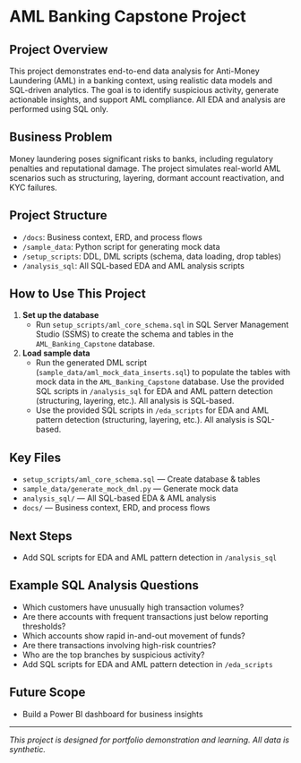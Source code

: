 # AML Banking Capstone Project

## Project Overview
This project demonstrates end-to-end data analysis for Anti-Money Laundering (AML) in a banking context, using realistic data models and SQL-driven analytics. The goal is to identify suspicious activity, generate actionable insights, and support AML compliance. All EDA and analysis are performed using SQL only.

## Business Problem
Money laundering poses significant risks to banks, including regulatory penalties and reputational damage. The project simulates real-world AML scenarios such as structuring, layering, dormant account reactivation, and KYC failures.

## Project Structure
- `/docs`: Business context, ERD, and process flows
- `/sample_data`: Python script for generating mock data
- `/setup_scripts`: DDL, DML scripts (schema, data loading, drop tables)
- `/analysis_sql`: All SQL-based EDA and AML analysis scripts

## How to Use This Project
1. **Set up the database**
   - Run `setup_scripts/aml_core_schema.sql` in SQL Server Management Studio (SSMS) to create the schema and tables in the `AML_Banking_Capstone` database.
2. **Load sample data**
   - Run the generated DML script (`sample_data/aml_mock_data_inserts.sql`) to populate the tables with mock data in the `AML_Banking_Capstone` database.
   Use the provided SQL scripts in `/analysis_sql` for EDA and AML pattern detection (structuring, layering, etc.). All analysis is SQL-based.
   - Use the provided SQL scripts in `/eda_scripts` for EDA and AML pattern detection (structuring, layering, etc.). All analysis is SQL-based.
   
## Key Files
- `setup_scripts/aml_core_schema.sql` — Create database & tables
- `sample_data/generate_mock_dml.py` — Generate mock data
- `analysis_sql/` — All SQL-based EDA & AML analysis
- `docs/` — Business context, ERD, and process flows

## Next Steps
- Add SQL scripts for EDA and AML pattern detection in `/analysis_sql`

## Example SQL Analysis Questions
- Which customers have unusually high transaction volumes?
- Are there accounts with frequent transactions just below reporting thresholds?
- Which accounts show rapid in-and-out movement of funds?
- Are there transactions involving high-risk countries?
- Who are the top branches by suspicious activity?
- Add SQL scripts for EDA and AML pattern detection in `/eda_scripts`

## Future Scope
- Build a Power BI dashboard for business insights

---

_This project is designed for portfolio demonstration and learning. All data is synthetic._

